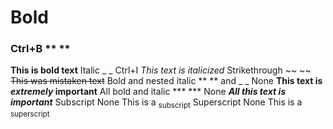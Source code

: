 # Bold  
### Ctrl+B ** **

**This is bold text**
Italic	 _ _  Ctrl+I                            _This text is italicized_
Strikethrough	~~ ~~ 	                          ~~This was mistaken text~~
Bold and nested italic  	** ** and _ _	None	  **This text is _extremely_ important**
All bold and italic  	*** ***	None	            ***All this text is important***
Subscript	<sub> </sub>	None	                  This is a <sub>subscript</sub> 
Superscript	<sup> </sup>	None	                This is a <sup>superscript</sup> 

